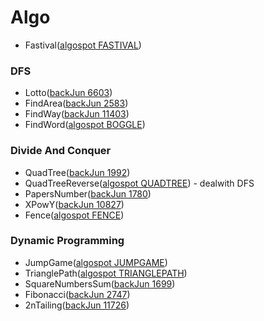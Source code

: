 # Algo


* Fastival([algospot FASTIVAL](https://algospot.com/judge/problem/read/FESTIVAL))

### DFS

* Lotto([backJun 6603](https://www.acmicpc.net/problem/6603))
* FindArea([backJun 2583](https://www.acmicpc.net/problem/2583))
* FindWay([backJun 11403](https://www.acmicpc.net/problem/11403))
* FindWord([algospot BOGGLE](https://algospot.com/judge/problem/read/BOGGLE))

### Divide And Conquer

* QuadTree([backJun 1992](https://www.acmicpc.net/problem/1992))
* QuadTreeReverse([algospot QUADTREE](https://algospot.com/judge/problem/read/QUADTREE)) - dealwith DFS
* PapersNumber([backJun 1780](https://www.acmicpc.net/problem/1780))
* XPowY([backJun 10827](https://www.acmicpc.net/problem/10827))
* Fence([algospot FENCE](https://algospot.com/judge/problem/read/FENCE))

### Dynamic Programming

* JumpGame([algospot JUMPGAME](https://algospot.com/judge/problem/read/JUMPGAME))
* TrianglePath([algospot TRIANGLEPATH](https://algospot.com/judge/problem/read/TRIANGLEPATH))
* SquareNumbersSum([backJun 1699](https://www.acmicpc.net/problem/1699))
* Fibonacci([backJun 2747](https://www.acmicpc.net/problem/2747))
* 2nTailing([backJun 11726](https://www.acmicpc.net/problem/11726))
